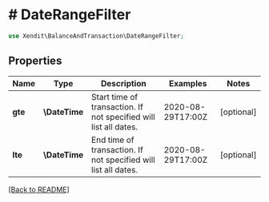 # # DateRangeFilter


```php
use Xendit\BalanceAndTransaction\DateRangeFilter;
```

## Properties

Name | Type | Description | Examples | Notes
------------ | ------------- | ------------- | ------------- | ------------- 
**gte** | **\DateTime** | Start time of transaction. If not specified will list all dates. | 2020-08-29T17:00Z |  [optional]
**lte** | **\DateTime** | End time of transaction. If not specified will list all dates. | 2020-08-29T17:00Z |  [optional]

[[Back to README]](../../README.md)
